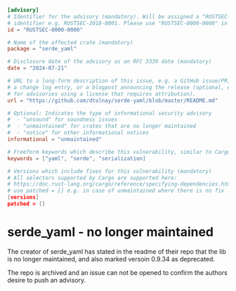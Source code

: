 ```toml
[advisory]
# Identifier for the advisory (mandatory). Will be assigned a "RUSTSEC-YYYY-NNNN"
# identifier e.g. RUSTSEC-2018-0001. Please use "RUSTSEC-0000-0000" in PRs.
id = "RUSTSEC-0000-0000"

# Name of the affected crate (mandatory)
package = "serde_yaml"

# Disclosure date of the advisory as an RFC 3339 date (mandatory)
date = "2024-07-21"

# URL to a long-form description of this issue, e.g. a GitHub issue/PR,
# a change log entry, or a blogpost announcing the release (optional, except
# for advisories using a license that requires attribution).
url = "https://github.com/dtolnay/serde-yaml/blob/master/README.md"

# Optional: Indicates the type of informational security advisory
#  - "unsound" for soundness issues
#  - "unmaintained" for crates that are no longer maintained
#  - "notice" for other informational notices
informational = "unmaintained"

# Freeform keywords which describe this vulnerability, similar to Cargo (optional)
keywords = ["yaml", "serde", "serialization]

# Versions which include fixes for this vulnerability (mandatory)
# All selectors supported by Cargo are supported here:
# https://doc.rust-lang.org/cargo/reference/specifying-dependencies.html
# use patched = [] e.g. in case of unmaintained where there is no fix
[versions]
patched = []
```

# serde_yaml - no longer maintained

The creator of serde_yaml has stated in the readme of their repo that the lib is no longer maintained, and also marked versoin 0.9.34 as deprecated.

The repo is archived and an issue can not be opened to confirm the authors desire to push an advisory.
